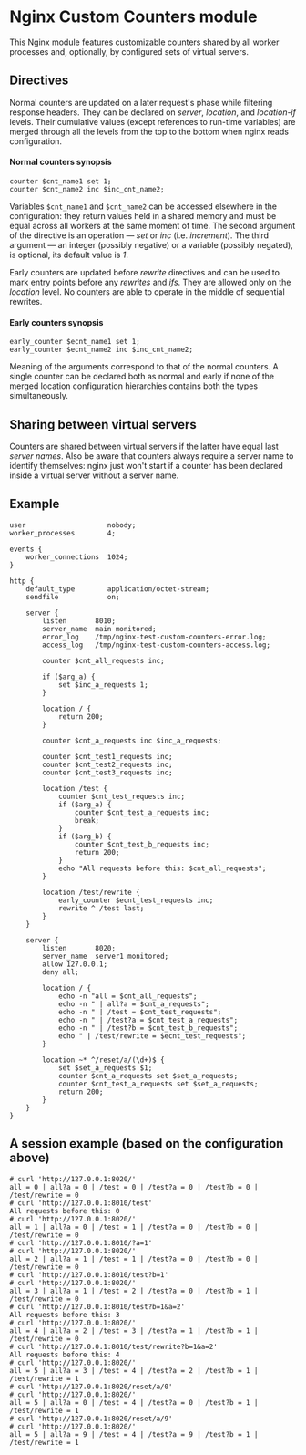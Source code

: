 Nginx Custom Counters module
============================

This Nginx module features customizable counters shared by all worker processes
and, optionally, by configured sets of virtual servers.

Directives
----------

Normal counters are updated on a later request's phase while filtering response
headers. They can be declared on *server*, *location*, and *location-if* levels.
Their cumulative values (except references to run-time variables) are merged
through all the levels from the top to the bottom when nginx reads
configuration.

#### Normal counters synopsis

```nginx
counter $cnt_name1 set 1;
counter $cnt_name2 inc $inc_cnt_name2;
```

Variables ``$cnt_name1`` and ``$cnt_name2`` can be accessed elsewhere in the
configuration: they return values held in a shared memory and must be equal
across all workers at the same moment of time. The second argument of the
directive is an operation &mdash; *set* or *inc* (i.e. *increment*). The third
argument &mdash; an integer (possibly negative) or a variable (possibly
negated), is optional, its default value is *1*.

Early counters are updated before *rewrite* directives and can be used to mark
entry points before any *rewrites* and *ifs*. They are allowed only on the
*location* level. No counters are able to operate in the middle of sequential
rewrites.

#### Early counters synopsis

```nginx
early_counter $ecnt_name1 set 1;
early_counter $ecnt_name2 inc $inc_cnt_name2;
```

Meaning of the arguments correspond to that of the normal counters. A single
counter can be declared both as normal and early if none of the merged location
configuration hierarchies contains both the types simultaneously.

Sharing between virtual servers
-------------------------------

Counters are shared between virtual servers if the latter have equal last
*server names*. Also be aware that counters always require a server name to
identify themselves: nginx just won't start if a counter has been declared
inside a virtual server without a server name.

Example
-------

```nginx
user                    nobody;
worker_processes        4;

events {
    worker_connections  1024;
}

http {
    default_type        application/octet-stream;
    sendfile            on;

    server {
        listen       8010;
        server_name  main monitored;
        error_log    /tmp/nginx-test-custom-counters-error.log;
        access_log   /tmp/nginx-test-custom-counters-access.log;

        counter $cnt_all_requests inc;

        if ($arg_a) {
            set $inc_a_requests 1;
        }

        location / {
            return 200;
        }

        counter $cnt_a_requests inc $inc_a_requests;

        counter $cnt_test1_requests inc;
        counter $cnt_test2_requests inc;
        counter $cnt_test3_requests inc;

        location /test {
            counter $cnt_test_requests inc;
            if ($arg_a) {
                counter $cnt_test_a_requests inc;
                break;
            }
            if ($arg_b) {
                counter $cnt_test_b_requests inc;
                return 200;
            }
            echo "All requests before this: $cnt_all_requests";
        }

        location /test/rewrite {
            early_counter $ecnt_test_requests inc;
            rewrite ^ /test last;
        }
    }

    server {
        listen       8020;
        server_name  server1 monitored;
        allow 127.0.0.1;
        deny all;

        location / {
            echo -n "all = $cnt_all_requests";
            echo -n " | all?a = $cnt_a_requests";
            echo -n " | /test = $cnt_test_requests";
            echo -n " | /test?a = $cnt_test_a_requests";
            echo -n " | /test?b = $cnt_test_b_requests";
            echo " | /test/rewrite = $ecnt_test_requests";
        }

        location ~* ^/reset/a/(\d+)$ {
            set $set_a_requests $1;
            counter $cnt_a_requests set $set_a_requests;
            counter $cnt_test_a_requests set $set_a_requests;
            return 200;
        }
    }
}
```

A session example (based on the configuration above)
----------------------------------------------------

```ShellSession
# curl 'http://127.0.0.1:8020/'
all = 0 | all?a = 0 | /test = 0 | /test?a = 0 | /test?b = 0 | /test/rewrite = 0
# curl 'http://127.0.0.1:8010/test'
All requests before this: 0
# curl 'http://127.0.0.1:8020/'
all = 1 | all?a = 0 | /test = 1 | /test?a = 0 | /test?b = 0 | /test/rewrite = 0
# curl 'http://127.0.0.1:8010/?a=1'
# curl 'http://127.0.0.1:8020/'
all = 2 | all?a = 1 | /test = 1 | /test?a = 0 | /test?b = 0 | /test/rewrite = 0
# curl 'http://127.0.0.1:8010/test?b=1'
# curl 'http://127.0.0.1:8020/'
all = 3 | all?a = 1 | /test = 2 | /test?a = 0 | /test?b = 1 | /test/rewrite = 0
# curl 'http://127.0.0.1:8010/test?b=1&a=2'
All requests before this: 3
# curl 'http://127.0.0.1:8020/'
all = 4 | all?a = 2 | /test = 3 | /test?a = 1 | /test?b = 1 | /test/rewrite = 0
# curl 'http://127.0.0.1:8010/test/rewrite?b=1&a=2'
All requests before this: 4
# curl 'http://127.0.0.1:8020/'
all = 5 | all?a = 3 | /test = 4 | /test?a = 2 | /test?b = 1 | /test/rewrite = 1
# curl 'http://127.0.0.1:8020/reset/a/0'
# curl 'http://127.0.0.1:8020/'
all = 5 | all?a = 0 | /test = 4 | /test?a = 0 | /test?b = 1 | /test/rewrite = 1
# curl 'http://127.0.0.1:8020/reset/a/9'
# curl 'http://127.0.0.1:8020/'
all = 5 | all?a = 9 | /test = 4 | /test?a = 9 | /test?b = 1 | /test/rewrite = 1
```

